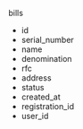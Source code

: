 
bills
- id
- serial_number
- name
- denomination
- rfc
- address
- status
- created_at
- registration_id
- user_id